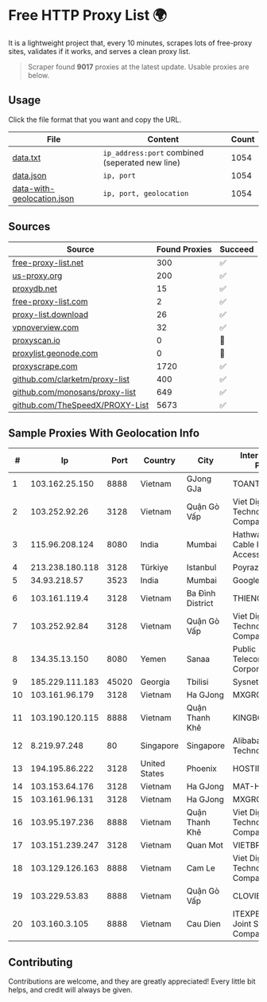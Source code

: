
# Free HTTP Proxy List 🌍

It is a lightweight project that, every 10 minutes, scrapes lots of free-proxy sites, validates if it works, and serves a clean proxy list.


> Scraper found **9017** proxies at the latest update. Usable proxies are below.

## Usage

Click the file format that you want and copy the URL.


|File|Content|Count|
|----|-------|-----|
|[data.txt](https://raw.githubusercontent.com/themiralay/Proxy-List-World/master/data.txt)|`ip_address:port` combined (seperated new line)|1054|
|[data.json](https://raw.githubusercontent.com/themiralay/Proxy-List-World/master/data.json)|`ip, port`|1054|
|[data-with-geolocation.json](https://raw.githubusercontent.com/themiralay/Proxy-List-World/master/data-with-geolocation.json)|`ip, port, geolocation`|1054|

## Sources

|Source|Found Proxies|Succeed|
|------|-------------|-------|
|[free-proxy-list.net](https://free-proxy-list.net)|300|✅|
|[us-proxy.org](https://www.us-proxy.org)|200|✅|
|[proxydb.net](http://proxydb.net)|15|✅|
|[free-proxy-list.com](https://free-proxy-list.com/?page=&port=&type%5B%5D=http&type%5B%5D=https&up_time=0&search=Search)|2|✅|
|[proxy-list.download](https://www.proxy-list.download/HTTP)|26|✅|
|[vpnoverview.com](https://vpnoverview.com/privacy/anonymous-browsing/free-proxy-servers)|32|✅|
|[proxyscan.io](https://www.proxyscan.io)|0|🚫|
|[proxylist.geonode.com](https://proxylist.geonode.com/api/proxy-list?limit=300&page=1&sort_by=lastChecked&sort_type=desc&protocols=http,https)|0|🚫|
|[proxyscrape.com](https://api.proxyscrape.com/v2/?request=displayproxies&protocol=http&timeout=10000&country=all&ssl=all&anonymity=all)|1720|✅|
|[github.com/clarketm/proxy-list](https://raw.githubusercontent.com/clarketm/proxy-list/master/proxy-list-raw.txt)|400|✅|
|[github.com/monosans/proxy-list](https://raw.githubusercontent.com/monosans/proxy-list/main/proxies/http.txt)|649|✅|
|[github.com/TheSpeedX/PROXY-List](https://raw.githubusercontent.com/TheSpeedX/PROXY-List/master/http.txt)|5673|✅|


## Sample Proxies With Geolocation Info

|#|Ip|Port|Country|City|Internet Service Provider|
|-|--|----|-------|----|-------------------------|
|1|103.162.25.150|8888|Vietnam|GJong GJa|TOANTHANGSTECH|
|2|103.252.92.26|3128|Vietnam|Quận Gò Vấp|Viet Digital Technology Liability Company|
|3|115.96.208.124|8080|India|Mumbai|Hathway IP over Cable Internet Access|
|4|213.238.180.118|3128|Türkiye|Istanbul|Poyraz Hosting|
|5|34.93.218.57|3523|India|Mumbai|Google LLC|
|6|103.161.119.4|3128|Vietnam|Ba Đình District|THIENCO|
|7|103.252.92.84|3128|Vietnam|Quận Gò Vấp|Viet Digital Technology Liability Company|
|8|134.35.13.150|8080|Yemen|Sanaa|Public Telecommunication Corporation|
|9|185.229.111.183|45020|Georgia|Tbilisi|Sysnet LLC|
|10|103.161.96.179|3128|Vietnam|Ha GJong|MXGROUP|
|11|103.190.120.115|8888|Vietnam|Quận Thanh Khê|KINGBOND|
|12|8.219.97.248|80|Singapore|Singapore|Alibaba (US) Technology Co., Ltd.|
|13|194.195.86.222|3128|United States|Phoenix|HOSTINGER US|
|14|103.153.64.176|3128|Vietnam|Ha GJong|MAT-HN|
|15|103.161.96.131|3128|Vietnam|Ha GJong|MXGROUP|
|16|103.95.197.236|8888|Vietnam|Quận Thanh Khê|Viet Digital Technology Liability Company|
|17|103.151.239.247|3128|Vietnam|Quan Mot|VIETBRANDS|
|18|103.129.126.163|8888|Vietnam|Cam Le|Viet Digital Technology Liability Company|
|19|103.229.53.83|8888|Vietnam|Quận Gò Vấp|CLOVIET|
|20|103.160.3.105|8888|Vietnam|Cau Dien|ITEXPERT Viet Nam Joint Stock Company|



## Contributing

Contributions are welcome, and they are greatly appreciated! Every
little bit helps, and credit will always be given.

